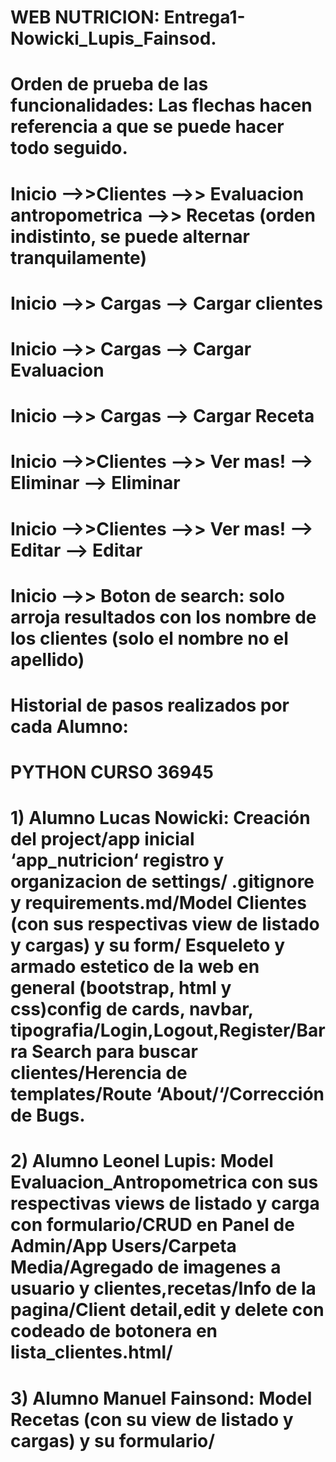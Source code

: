 # WEB NUTRICION: Entrega1-Nowicki_Lupis_Fainsod.

# Orden de prueba de las funcionalidades: Las flechas hacen referencia a que se puede hacer todo seguido.
 # Inicio -->>Clientes -->> Evaluacion antropometrica -->> Recetas (orden indistinto, se puede alternar tranquilamente)
 # Inicio -->> Cargas --> Cargar clientes 
 # Inicio -->> Cargas --> Cargar Evaluacion
 # Inicio -->> Cargas --> Cargar Receta
 # Inicio -->>Clientes -->> Ver mas! --> Eliminar --> Eliminar
 # Inicio -->>Clientes -->> Ver mas! --> Editar --> Editar
 # Inicio -->> Boton de search: solo arroja resultados con los nombre de los clientes (solo el nombre no el apellido)

# Historial de pasos realizados por cada Alumno:

# PYTHON CURSO 36945
# 1) Alumno Lucas Nowicki: Creación del project/app inicial ‘app_nutricion‘ registro y organizacion de settings/ .gitignore y requirements.md/Model Clientes (con sus respectivas view de listado y cargas) y su form/ Esqueleto y armado estetico de la web en general (bootstrap, html y css)config de cards, navbar, tipografia/Login,Logout,Register/Barra Search para buscar clientes/Herencia de templates/Route ‘About/‘/Corrección de Bugs.


# 2) Alumno Leonel Lupis: Model Evaluacion_Antropometrica con sus respectivas views de listado y carga con formulario/CRUD en Panel de Admin/App Users/Carpeta Media/Agregado de imagenes a usuario y clientes,recetas/Info de la pagina/Client detail,edit y delete con codeado de botonera en lista_clientes.html/


# 3) Alumno Manuel Fainsond: Model Recetas (con su view de listado y cargas) y su formulario/ 

